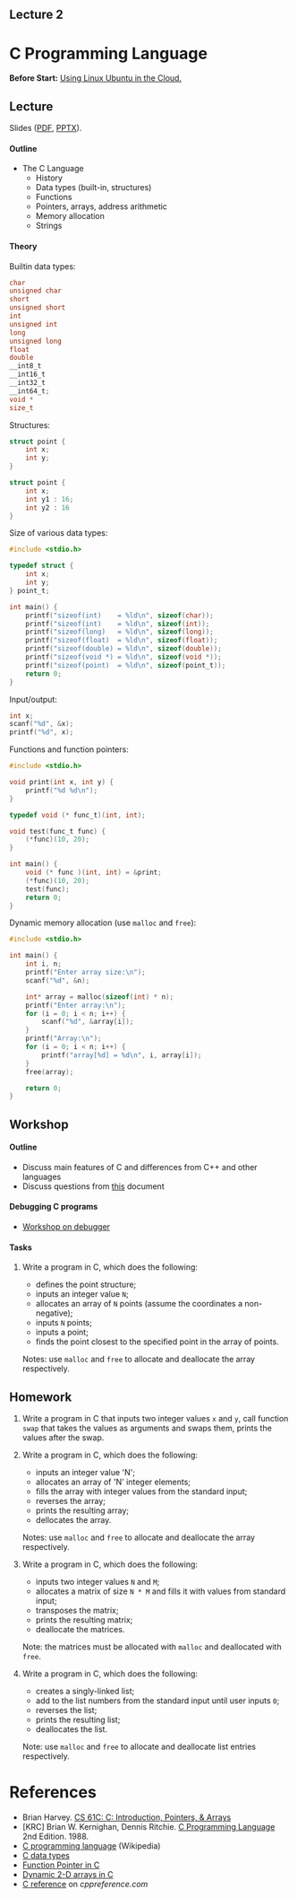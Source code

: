 Lecture 2
---

# C Programming Language

__Before Start:__ [Using Linux Ubuntu in the Cloud.](../../software/cloud_ssh.md)

## Lecture

Slides ([PDF](OS_Lecture_02.pdf), [PPTX](OS_Lecture_02.pptx)).

#### Outline

* The C Language
    * History
    * Data types (built-in, structures)
    * Functions
    * Pointers, arrays, address arithmetic
    * Memory allocation
    * Strings

#### Theory

Builtin data types:

```c
char
unsigned char
short
unsigned short
int 
unsigned int
long
unsigned long
float
double
__int8_t
__int16_t
__int32_t
__int64_t;
void *
size_t
```

Structures:

```c
struct point {
    int x;
    int y;
}
```

```c
struct point {
    int x;
    int y1 : 16;
    int y2 : 16
}
```

Size of various data types:

```c
#include <stdio.h>

typedef struct {
    int x;
    int y;
} point_t;

int main() {
    printf("sizeof(int)    = %ld\n", sizeof(char));
    printf("sizeof(int)    = %ld\n", sizeof(int));
    printf("sizeof(long)   = %ld\n", sizeof(long));
    printf("sizeof(float)  = %ld\n", sizeof(float));
    printf("sizeof(double) = %ld\n", sizeof(double));
    printf("sizeof(void *) = %ld\n", sizeof(void *));
    printf("sizeof(point)  = %ld\n", sizeof(point_t));
    return 0;
}   
```

Input/output:

```c
int x;
scanf("%d", &x);
printf("%d", x);
```

Functions and function pointers:

```c
#include <stdio.h>

void print(int x, int y) {
    printf("%d %d\n");
}

typedef void (* func_t)(int, int);

void test(func_t func) {
    (*func)(10, 20);
}

int main() {
    void (* func )(int, int) = &print;
    (*func)(10, 20);
    test(func);
    return 0;
}

```

Dynamic memory allocation (use `malloc` and `free`):

```c
#include <stdio.h>

int main() {
    int i, n;
    printf("Enter array size:\n");
    scanf("%d", &n);

    int* array = malloc(sizeof(int) * n);
    printf("Enter array:\n");
    for (i = 0; i < n; i++) {
        scanf("%d", &array[i]);
    }
    printf("Array:\n");
    for (i = 0; i < n; i++) {
        printf("array[%d] = %d\n", i, array[i]);
    }
    free(array);

    return 0;
}
```

## Workshop

#### Outline

* Discuss main features of C and differences from C++ and other languages
* Discuss questions from [this](disc02.pdf) document

#### Debugging C programs

* [Workshop on debugger](debugger.md)

#### Tasks

1. Write a program in C, which does the following:
   * defines the point structure;
   * inputs an integer value `N`;
   * allocates an array of `N` points (assume the coordinates a non-negative);
   * inputs `N` points;
   * inputs a point;
   * finds the point closest to the specified point in the array of points.

   Notes: use `malloc` and `free` to allocate and deallocate the array respectively.

## Homework

1. Write a program in C that inputs two integer values `x` and `y`,
   call function `swap` that takes the values as arguments and swaps them,
   prints the values after the swap.

1. Write a program in C, which does the following:
   * inputs an integer value 'N';
   * allocates an array of 'N' integer elements;
   * fills the array with integer values from the standard input;
   * reverses the array;
   * prints the resulting array;
   * dellocates the array.

   Notes: use `malloc` and `free` to allocate and deallocate the array respectively.

1. Write a program in C, which does the following:
   * inputs two integer values `N` and `M`;
   * allocates a matrix of size `N * M` and fills it with values from standard input;
   * transposes the matrix;
   * prints the resulting matrix;
   * deallocate the matrices.

   Note: the matrices must be allocated with `malloc` and deallocated with `free`.
   
1. Write a program in C, which does the following:
   * creates a singly-linked list;
   * add to the list numbers from the standard input until user inputs `0`;
   * reverses the list;
   * prints the resulting list;
   * deallocates the list.

   Note: use `malloc` and `free` to allocate and deallocate list entries respectively. 

# References

* Brian Harvey. [CS 61C: C: Introduction, Pointers, & Arrays](HarveyNotesC1-3.pdf) 
* [KRC] Brian W. Kernighan, Dennis Ritchie.
  [C Programming Language](
  https://www.pearson.com/us/higher-education/program/Kernighan-C-Programming-Language-2nd-Edition/PGM54487.html)
  2nd Edition. 1988.
* [C programming language](https://en.wikipedia.org/wiki/C_%28programming_language%29) (Wikipedia)
* [C data types](https://en.wikipedia.org/wiki/C_data_types)
* [Function Pointer in C](https://www.geeksforgeeks.org/function-pointer-in-c/)
* [Dynamic 2-D arrays in C](https://www.geeksforgeeks.org/dynamically-allocate-2d-array-c/)
* [C reference](https://en.cppreference.com/w/c) on _cppreference.com_
